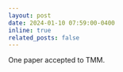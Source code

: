 ```yaml
---
layout: post
date: 2024-01-10 07:59:00-0400
inline: true
related_posts: false
---
```


One paper accepted to TMM.